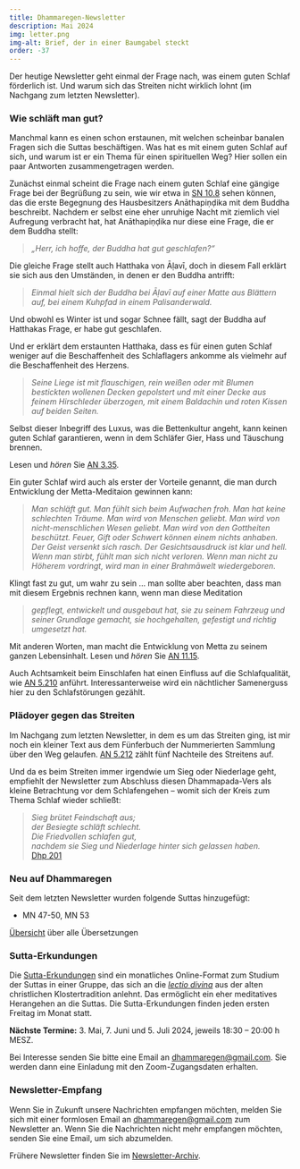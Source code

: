 ```yaml
---
title: Dhammaregen-Newsletter
description: Mai 2024
img: letter.png
img-alt: Brief, der in einer Baumgabel steckt
order: -37
---
```


Der heutige Newsletter geht einmal der Frage nach, was einem guten Schlaf förderlich ist. Und warum sich das Streiten nicht wirklich lohnt (im Nachgang zum letzten Newsletter).

### Wie schläft man gut?

Manchmal kann es einen schon erstaunen, mit welchen scheinbar banalen Fragen sich die Suttas beschäftigen. Was hat es mit einem guten Schlaf auf sich, und warum ist er ein Thema für einen spirituellen Weg? Hier sollen ein paar Antworten zusammengetragen werden.

Zunächst einmal scheint die Frage nach einem guten Schlaf eine gängige Frage bei der Begrüßung zu sein, wie wir etwa in [SN 10.8](#/sutta/sn10.8/de/sabbamitta) sehen können, das die erste Begegnung des Hausbesitzers Anāthapiṇḍika mit dem Buddha beschreibt. Nachdem er selbst eine eher unruhige Nacht mit ziemlich viel Aufregung verbracht hat, hat Anāthapiṇḍika nur diese eine Frage, die er dem Buddha stellt:

>*„Herr, ich hoffe, der Buddha hat gut geschlafen?“*

Die gleiche Frage stellt auch Hatthaka von Āḷavī, doch in diesem Fall erklärt sie sich aus den Umständen, in denen er den Buddha antrifft:

>*Einmal hielt sich der Buddha bei Āḷavī auf einer Matte aus Blättern auf, bei einem Kuhpfad in einem Palisanderwald.*

Und obwohl es Winter ist und sogar Schnee fällt, sagt der Buddha auf Hatthakas Frage, er habe gut geschlafen.

Und er erklärt dem erstaunten Hatthaka, dass es für einen guten Schlaf weniger auf die Beschaffenheit des Schlaflagers ankomme als vielmehr auf die Beschaffenheit des Herzens.

>*Seine Liege ist mit flauschigen, rein weißen oder mit Blumen bestickten wollenen Decken gepolstert und mit einer Decke aus feinem Hirschleder überzogen, mit einem Baldachin und roten Kissen auf beiden Seiten.*

Selbst dieser Inbegriff des Luxus, was die Bettenkultur angeht, kann keinen guten Schlaf garantieren, wenn in dem Schläfer Gier, Hass und Täuschung brennen.

Lesen und *hören* Sie [AN 3.35](#/sutta/an3.35/de/sabbamitta).

Ein guter Schlaf wird auch als erster der Vorteile genannt, die man durch Entwicklung der Metta-Meditaion gewinnen kann:

>*Man schläft gut. Man fühlt sich beim Aufwachen froh. Man hat keine schlechten Träume. Man wird von Menschen geliebt. Man wird von nicht-menschlichen Wesen geliebt. Man wird von den Gottheiten beschützt. Feuer, Gift oder Schwert können einem nichts anhaben. Der Geist versenkt sich rasch. Der Gesichtsausdruck ist klar und hell. Wenn man stirbt, fühlt man sich nicht verloren. Wenn man nicht zu Höherem vordringt, wird man in einer Brahmāwelt wiedergeboren.*

Klingt fast zu gut, um wahr zu sein … man sollte aber beachten, dass man mit diesem Ergebnis rechnen kann, wenn man diese Meditation 

>*gepflegt, entwickelt und ausgebaut hat, sie zu seinem Fahrzeug und seiner Grundlage gemacht, sie hochgehalten, gefestigt und richtig umgesetzt hat.*

Mit anderen Worten, man macht die Entwicklung von Metta zu seinem ganzen Lebensinhalt. Lesen und *hören* Sie [AN 11.15](#/sutta/an11.15/de/sabbamitta).

Auch Achtsamkeit beim Einschlafen hat einen Einfluss auf die Schlafqualität, wie [AN 5.210](#/sutta/an5.210/de/sabbamitta) anführt. Interessanterweise wird ein nächtlicher Samenerguss hier zu den Schlafstörungen gezählt.

### Plädoyer gegen das Streiten

Im Nachgang zum letzten Newsletter, in dem es um das Streiten ging, ist mir noch ein kleiner Text aus dem Fünferbuch der Nummerierten Sammlung über den Weg gelaufen. [AN 5.212](#/sutta/an5.212/de/sabbamitta) zählt fünf Nachteile des Streitens auf.

Und da es beim Streiten immer irgendwie um Sieg oder Niederlage geht, empfiehlt der Newsletter zum Abschluss diesen Dhammapada-Vers als kleine Betrachtung vor dem Schlafengehen – womit sich der Kreis zum Thema Schlaf wieder schließt:

>*Sieg brütet Feindschaft aus;*  
>*der Besiegte schläft schlecht.*  
>*Die Friedvollen schlafen gut,*  
>*nachdem sie Sieg und Niederlage hinter sich gelassen haben.*  
>[Dhp 201](#/sutta/dhp201:1/de/sabbamitta)

### Neu auf Dhammaregen

Seit dem letzten Newsletter wurden folgende Suttas hinzugefügt:

- MN 47-50, MN 53

[Übersicht](#/wiki/uebersetzung/uebersicht) über alle Übersetzungen

### Sutta-Erkundungen 

Die [Sutta-Erkundungen](#/wiki/erkundung) sind ein monatliches Online-Format zum Studium der Suttas in einer Gruppe, das sich an die [*lectio divina*](https://de.wikipedia.org/wiki/Lectio_divina) aus der alten christlichen Klostertradition anlehnt. Das ermöglicht ein eher meditatives Herangehen an die Suttas. Die Sutta-Erkundungen finden jeden ersten Freitag im Monat statt. 

**Nächste Termine:** 3. Mai, 7. Juni und 5. Juli 2024, jeweils 18:30 – 20:00 h MESZ.

Bei Interesse senden Sie bitte eine Email an [dhammaregen@gmail.com](mailto:dhammaregen@gmail.com). Sie werden dann eine Einladung mit den Zoom-Zugangsdaten erhalten.

### Newsletter-Empfang

Wenn Sie in Zukunft unsere Nachrichten empfangen möchten, melden Sie sich mit einer formlosen Email an [dhammaregen@gmail.com](mailto:dhammaregen@gmail.com) zum Newsletter an. Wenn Sie die Nachrichten nicht mehr empfangen möchten, senden Sie eine Email, um sich abzumelden. 

Frühere Newsletter finden Sie im [Newsletter-Archiv](#/wiki/news/inhalt).